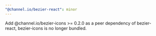 ```yaml
---
"@channel.io/bezier-react": minor
---
```


Add @channel.io/bezier-icons >= 0.2.0 as a peer dependency of bezier-react, bezier-icons is no longer bundled.
